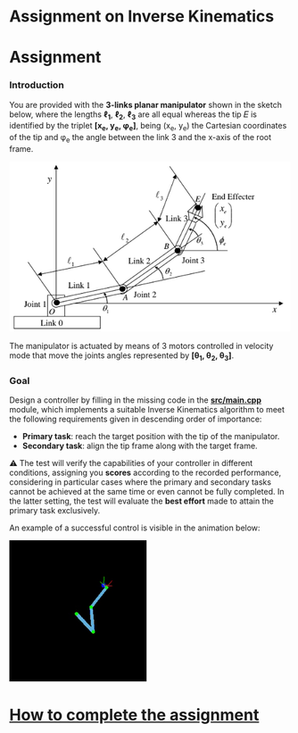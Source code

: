 Assignment on Inverse Kinematics
================================

# Assignment

### Introduction
You are provided with the **3-links planar manipulator** shown in the sketch below,
where the lengths **ℓ<sub>1</sub>**, **ℓ<sub>2</sub>**, **ℓ<sub>3</sub>** are all
equal whereas the tip 𝐸 is identified by the triplet **[x<sub>e</sub>, y<sub>e</sub>, φ<sub>e</sub>]**,
being (x<sub>e</sub>, y<sub>e</sub>) the Cartesian coordinates of the tip and φ<sub>e</sub>
the angle between the link 3 and the x-axis of the root frame.

![kinematics](/misc/kinematics.png)

The manipulator is actuated by means of 3 motors controlled in velocity mode that move
the joints angles represented by **[θ<sub>1</sub>, θ<sub>2</sub>, θ<sub>3</sub>]**.

### Goal
Design a controller by filling in the missing code in the [**src/main.cpp**](src/main.cpp)
module, which implements a suitable Inverse Kinematics algorithm to meet
the following requirements given in descending order of importance:
- **Primary task**: reach the target position with the tip of the manipulator.
- **Secondary task**: align the tip frame along with the target frame.

:warning: The test will verify the capabilities of your controller in different
conditions, assigning you **scores** according to the recorded performance, considering
in particular cases where the primary and secondary tasks cannot be achieved
at the same time or even cannot be fully completed. In the latter setting, the test
will evaluate the **best effort** made to attain the primary task exclusively.

An example of a successful control is visible in the animation below:

![robot](/misc/robot.gif)

# [How to complete the assignment](https://github.com/vvv-school/vvv-school.github.io/blob/master/instructions/how-to-complete-assignments.md)
